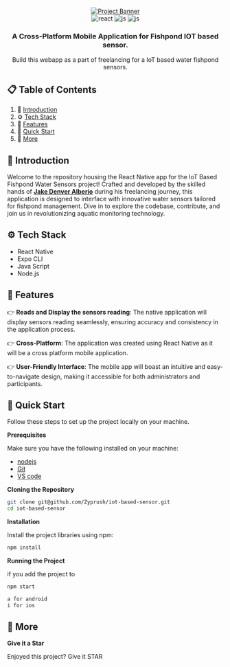<div align="center">
  <br />
    <a href="#" target="_blank">
      <img src="https://i.ibb.co/k0DYjpJ/DICT-Certgen-1.png" alt="Project Banner">
    </a>
  <br />

  <div>
    <img src="https://img.shields.io/badge/-React%20Native-black?style=for-the-badge&logoColor=black&logo=react&color=61DBFB" alt="react" />
    <img src="https://img.shields.io/badge/-Java%20Script-black?style=for-the-badge&logoColor=black&logo=JAVASCRIPT&color=f0db4f" alt="js" />
    <img src="https://img.shields.io/badge/-Node.js-black?style=for-the-badge&logoColor=white&logo=node.js&color=3c873a" alt="js" />
  </div>

  <h3 align="center">A Cross-Platform Mobile Application for Fishpond IOT based sensor.</h3>

   <div align="center">
     Build this webapp as a part of freelancing for a IoT based water fishpond sensors.
    </div>
</div>

## 📋 <a name="table">Table of Contents</a>

1. 🤖 [Introduction](#introduction)
2. ⚙️ [Tech Stack](#tech-stack)
3. 🔋 [Features](#features)
4. 🤸 [Quick Start](#quick-start)
5. 🚀 [More](#more)

## <a name="introduction">🤖 Introduction</a>

Welcome to the repository housing the React Native app for the IoT Based Fishpond Water Sensors project! Crafted and developed by the skilled hands of <a href="https://jakedenver.com" target="_blank"><b>Jake Denver Alberio</b></a> during his freelancing journey, this application is designed to interface with innovative water sensors tailored for fishpond management. Dive in to explore the codebase, contribute, and join us in revolutionizing aquatic monitoring technology.

## <a name="tech-stack">⚙️ Tech Stack</a>

- React Native
- Expo CLI
- Java Script
- Node.js

## <a name="features">🔋 Features</a>

👉 **Reads and Display the sensors reading**: The native application will display sensors reading seamlessly, ensuring accuracy and consistency in the application process.

👉 **Cross-Platform**: The application was created using React Native as it will be a cross platform mobile application.

👉 **User-Friendly Interface**: The mobile app will boast an intuitive and easy-to-navigate design, making it accessible for both administrators and participants.

## <a name="quick-start">🤸 Quick Start</a>

Follow these steps to set up the project locally on your machine.

**Prerequisites**

Make sure you have the following installed on your machine:

- [nodejs](https://https://nodejs.org/)
- [Git](https://git-scm.com/)
- [VS code](https://code.visualstudio.com/download)

**Cloning the Repository**

```bash
git clone git@github.com/Zyprush/iot-based-sensor.git
cd iot-based-sensor
```

**Installation**

Install the project libraries using npm:

```bash
npm install
```

**Running the Project**

if you add the project to

```bash
npm start

a for android
i for ios
```


## <a name="more">🚀 More</a>

**Give it a Star**

Enjoyed this project? Give it STAR

#
